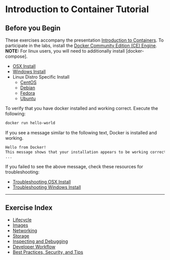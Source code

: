 # Introduction to Container Tutorial

## Before you Begin

These exercises accompany the presentation [Introduction to Containers]. To
participate in the labs, install the [Docker Community Edition (CE) Engine][ce].
**NOTE:** For linux users, you will need to additionally install
[docker-compose].


- [OSX Install](https://docs.docker.com/docker-for-mac/install/)
- [Windows Install](https://docs.docker.com/docker-for-windows/install/)
- Linux Distro Specific Install
  - [CentOS](https://docs.docker.com/install/linux/docker-ce/centos/)
  - [Debian](https://docs.docker.com/install/linux/docker-ce/debian/)
  - [Fedora](https://docs.docker.com/install/linux/docker-ce/fedora/)
  - [Ubuntu](https://docs.docker.com/install/linux/docker-ce/ubuntu/)

To verify that you have docker installed and working correct. Execute the
following:
```bash
docker run hello-world
```

If you see a message similar to the following text, Docker is installed and
working.
```bash
Hello from Docker!
This message shows that your installation appears to be working correctly.
...
```

If you failed to see the above message, check these resources for
troubleshooting:

- [Troubleshooting OSX Install](https://docs.docker.com/docker-for-mac/troubleshoot/)
- [Troubleshooting Windows Install](https://docs.docker.com/docker-for-windows/troubleshoot/)

---

## Exercise Index

- [Lifecycle]
- [Images]
- [Networking]
- [Storage]
- [Inspecting and Debugging]
- [Developer Workflow]
- [Best Practices, Security, and Tips]


[Introduction to Containers]: https://docs.google.com/presentation/d/1P7TlA2TF4xRWMyVcjC7WQTRdQE3O7R1CJII5UPfHt2s/edit?usp=sharing
[ce]: https://docs.docker.com/install/
[docker-compse]: https://docs.docker.com/compose/install/
[lifecycle]: /lifecycle/README.md
[images]: /images/README.md
[networking]: /networking/README.md
[storage]: /storage/README.md
[inspecting and debugging]: /inspecting-and-debugging/README.md
[developer workflow]: /developer-workflow/README.md
[Best Practices, Security, and Tips]: /best-practices-and-tips